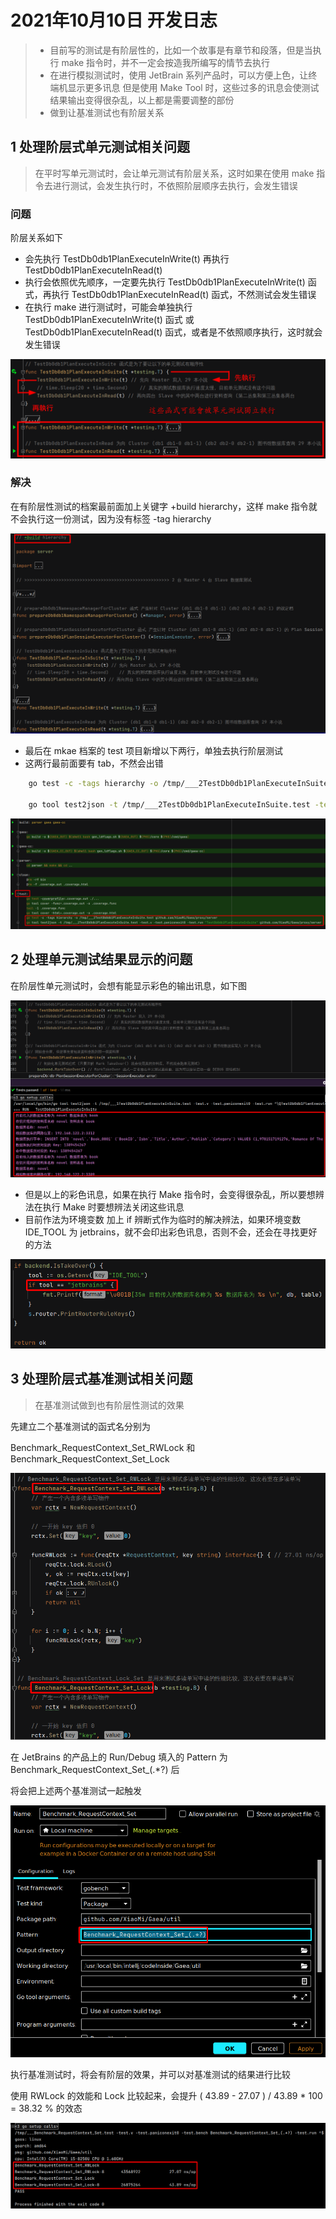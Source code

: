  # 2021年10月10日 开发日志

> - 目前写的测试是有阶层性的，比如一个故事是有章节和段落，但是当执行 make 指令时，并不一定会按造我所编写的情节去执行
> - 在进行模拟测试时，使用 JetBrain 系列产品时，可以方便上色，让终端机显示更多讯息
>   但是使用 Make Tool 时，这些过多的讯息会使测试结果输出变得很杂乱，以上都是需要调整的部份
> - 做到让基准测试也有阶层关系

## 1 处理阶层式单元测试相关问题

> 在平时写单元测试时，会让单元测试有阶层关系，这时如果在使用 make 指令去进行测试，会发生执行时，不依照阶层顺序去执行，会发生错误

### 问题

阶层关系如下

- 会先执行 TestDb0db1PlanExecuteInWrite(t) 再执行 TestDb0db1PlanExecuteInRead(t)
- 执行会依照优先顺序，一定要先执行 TestDb0db1PlanExecuteInWrite(t)  函式，再执行 TestDb0db1PlanExecuteInRead(t) 函式，不然测试会发生错误
- 在执行 make 进行测试时，可能会单独执行 TestDb0db1PlanExecuteInWrite(t) 函式 或 TestDb0db1PlanExecuteInRead(t) 函式，或者是不依照顺序执行，这时就会发生错误

<img src="../assets/panhongrainbow/image-20211010071701345.png" alt="image-20211010071701345" style="zoom:80%;" /> 

### 解决

在有阶层性测试的档案最前面加上关键字 +build hierarchy，这样 make 指令就不会执行这一份测试，因为没有标签 -tag hierarchy

<img src="../assets/panhongrainbow/image-20211010104359714.png" alt="image-20211010104359714" style="zoom:80%;" /> 

- 最后在 mkae 档案的 test 项目新增以下两行，单独去执行阶层测试
- 这两行最前面要有 tab，不然会出错

```bash
	go test -c -tags hierarchy -o /tmp/___2TestDb0db1PlanExecuteInSuite.test github.com/XiaoMi/Gaea/proxy/server

	go tool test2json -t /tmp/___2TestDb0db1PlanExecuteInSuite.test -test.v -test.paniconexit0 -test.run "TestDb0db1PlanExecuteInSuite" github.com/XiaoMi/Gaea/proxy/server
```

<img src="../assets/panhongrainbow/image-20211010110846867.png" alt="image-20211010110846867" style="zoom:80%;" /> 

## 2 处理单元测试结果显示的问题

在阶层性单元测试时，会想有能显示彩色的输出讯息，如下图

<img src="../assets/panhongrainbow/image-20211015130211911.png" alt="image-20211015130211911" style="zoom:80%;" /> 

- 但是以上的彩色讯息，如果在执行 Make 指令时，会变得很杂乱，所以要想辨法在执行 Make 时要想辨法关闭这些讯息
- 目前作法为环境变数 加上 if 辨断式作为临时的解决辨法，如果环境变数 IDE_TOOL 为 jetbrains，就不会印出彩色讯息，否则不会，还会在寻找更好的方法

<img src="../assets/panhongrainbow/image-20211015133358937.png" alt="image-20211015133358937" style="zoom:80%;" /> 

## 3 处理阶层式基准测试相关问题

> 在基准测试做到也有阶层性测试的效果

先建立二个基准测试的函式名分别为

Benchmark_RequestContext_Set_RWLock 和 Benchmark_RequestContext_Set_Lock

<img src="../assets/panhongrainbow/image-20211015211830203.png" alt="image-20211015211830203" style="zoom:80%;" /> 

在 JetBrains 的产品上的 Run/Debug 填入的 Pattern 为 Benchmark_RequestContext_Set_(.*?) 后

将会把上述两个基准测试一起触发

<img src="../assets/panhongrainbow/image-20211015211334337.png" alt="image-20211015211334337" style="zoom:80%;" />

执行基准测试时，将会有阶层的效果，并可以对基准测试的结果进行比较

使用 RWLock 的效能和 Lock 比较起来，会提升 ( 43.89 - 27.07 ) / 43.89 * 100 = 38.32 % 的效态

<img src="../assets/panhongrainbow/image-20211015212252483.png" alt="image-20211015212252483" style="zoom:100%;" />

